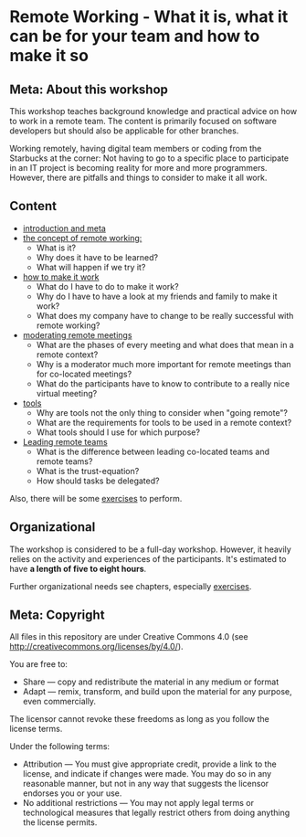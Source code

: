 # Remote Working - What it is, what it can be for your team and how to make it so
## Meta: About this workshop
This workshop teaches background knowledge and practical advice on how to work in a remote team. The content is primarily focused on software developers but should also be applicable for other branches.

Working remotely, having digital team members or coding from the Starbucks at the corner: Not having to go to a specific place to participate in an IT project is becoming reality for more and more programmers. However, there are pitfalls and things to consider to make it all work.

## Content
- [introduction and meta](00_introduction_and_meta.md)
- [the concept of remote working:](01_the_concept_of_remote_working.md)
    -  What is it?
    - Why does it have to be learned? 
    - What will happen if we try it?
- [how to make it work](02_how_to_make_it_work.md)
    - What do I have to do to make it work?
    - Why do I have to have a look at my friends and family to make it work?
    - What does my company have to change to be really successful with remote working?
- [moderating remote meetings](03_moderating_remote_meetings.md)
    - What are the phases of every meeting and what does that mean in a remote context?
    - Why is a moderator much more important for remote meetings than for co-located meetings?
    - What do the participants have to know to contribute to a really nice virtual meeting?
- [tools](04_tools.md)
    - Why are tools not the only thing to consider when "going remote"?
    - What are the requirements for tools to be used in a remote context?
    - What tools should I use for which purpose?
- [Leading remote teams](05_leading_remote_teams.md)
    - What is the difference between leading co-located teams and remote teams?
    - What is the trust-equation?
    - How should tasks be delegated?

Also, there will be some [exercises](06_exercises.md) to perform.

## Organizational
The workshop is considered to be a full-day workshop. However, it heavily relies on the activity and experiences of the participants. It's estimated to have __a length of five to eight hours__.

Further organizational needs see chapters, especially [exercises](06_exercises.md). 

## Meta: Copyright

All files in this repository are under Creative Commons 4.0 (see http://creativecommons.org/licenses/by/4.0/). 
  
You are free to:
  
- Share — copy and redistribute the material in any medium or format
- Adapt — remix, transform, and build upon the material for any purpose, even commercially.
  
The licensor cannot revoke these freedoms as long as you follow the license terms.
  
Under the following terms:
  
- Attribution — You must give appropriate credit, provide a link to the license, and indicate if changes were made. You may do so in any reasonable manner, but not in any way that suggests the licensor endorses you or your use.
- No additional restrictions — You may not apply legal terms or technological measures that legally restrict others from doing anything the license permits.